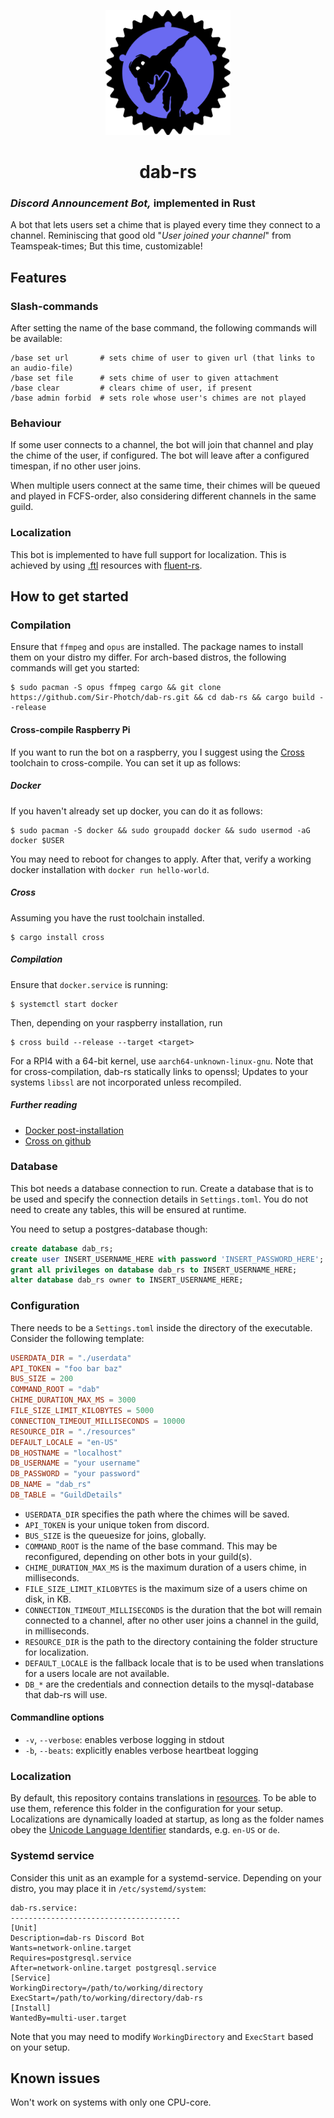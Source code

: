 <p align="center">
  <img width="200" height="200" alt="dab-rs icon" src="logo.png"/>
</p>
<h1 align="center">dab-rs</h1>

### *Discord Announcement Bot,* implemented in Rust
A bot that lets users set a chime that is played every time they connect to a channel. Reminiscing that good old "*User joined your channel*" from Teamspeak-times; But this time, customizable!

## Features

### Slash-commands
After setting the name of the base command, the following commands will be available:
```
/base set url       # sets chime of user to given url (that links to an audio-file)
/base set file      # sets chime of user to given attachment
/base clear         # clears chime of user, if present
/base admin forbid  # sets role whose user's chimes are not played
```
### Behaviour
If some user connects to a channel, the bot will join that channel and play the chime of the user, if configured. The bot will leave after a configured timespan, if no other user joins.

When multiple users connect at the same time, their chimes will be queued and played in FCFS-order, also considering different channels in the same guild.

### Localization
This bot is implemented to have full support for localization. This is achieved by using [.ftl](https://projectfluent.org/) resources with [fluent-rs](https://github.com/projectfluent/fluent-rs).

## How to get started
### Compilation
Ensure that `ffmpeg` and `opus` are installed. The package names to install them on your distro my differ. For arch-based distros, the following commands will get you started:

```console
$ sudo pacman -S opus ffmpeg cargo && git clone https://github.com/Sir-Photch/dab-rs.git && cd dab-rs && cargo build --release
```

#### Cross-compile Raspberry Pi 
If you want to run the bot on a raspberry, you I suggest using the [Cross](https://github.com/cross-rs/cross) toolchain to cross-compile. You can set it up as follows:
##### Docker
If you haven't already set up docker, you can do it as follows:
```console
$ sudo pacman -S docker && sudo groupadd docker && sudo usermod -aG docker $USER
```
You may need to reboot for changes to apply. After that, verify a working docker installation with `docker run hello-world`.
##### Cross
Assuming you have the rust toolchain installed.
```console
$ cargo install cross
```
##### Compilation
Ensure that `docker.service` is running:
```console
$ systemctl start docker
```
Then, depending on your raspberry installation, run 
```console
$ cross build --release --target <target>
```
For a RPI4 with a 64-bit kernel, use `aarch64-unknown-linux-gnu`. Note that for cross-compilation, dab-rs statically links to openssl; Updates to your systems `libssl` are not incorporated unless recompiled.

##### Further reading
- [Docker post-installation](https://docs.docker.com/engine/install/linux-postinstall/)
- [Cross on github](https://github.com/cross-rs/cross)

### Database
This bot needs a database connection to run. Create a database that is to be used and specify the connection details in `Settings.toml`. You do not need to create any tables, this will be ensured at runtime.

You need to setup a postgres-database though:

```sql
create database dab_rs;
create user INSERT_USERNAME_HERE with password 'INSERT_PASSWORD_HERE';
grant all privileges on database dab_rs to INSERT_USERNAME_HERE;
alter database dab_rs owner to INSERT_USERNAME_HERE;
```

### Configuration
There needs to be a `Settings.toml` inside the directory of the executable. Consider the following template:
```toml
USERDATA_DIR = "./userdata"
API_TOKEN = "foo bar baz"
BUS_SIZE = 200
COMMAND_ROOT = "dab"
CHIME_DURATION_MAX_MS = 3000
FILE_SIZE_LIMIT_KILOBYTES = 5000
CONNECTION_TIMEOUT_MILLISECONDS = 10000
RESOURCE_DIR = "./resources"
DEFAULT_LOCALE = "en-US"
DB_HOSTNAME = "localhost"
DB_USERNAME = "your username"
DB_PASSWORD = "your password"
DB_NAME = "dab_rs"
DB_TABLE = "GuildDetails"
```
- `USERDATA_DIR` specifies the path where the chimes will be saved.
- `API_TOKEN` is your unique token from discord.
- `BUS_SIZE` is the queuesize for joins, globally.
- `COMMAND_ROOT` is the name of the base command. This may be reconfigured, depending on other bots in your guild(s).
- `CHIME_DURATION_MAX_MS` is the maximum duration of a users chime, in milliseconds.
- `FILE_SIZE_LIMIT_KILOBYTES` is the maximum size of a users chime on disk, in KB.
- `CONNECTION_TIMEOUT_MILLISECONDS` is the duration that the bot will remain connected to a channel, after no other user joins a channel in the guild, in milliseconds.
- `RESOURCE_DIR` is the path to the directory containing the folder structure for localization.
- `DEFAULT_LOCALE` is the fallback locale that is to be used when translations for a users locale are not available.
- `DB_*` are the credentials and connection details to the mysql-database that dab-rs will use.

#### Commandline options

- `-v`, `--verbose`: enables verbose logging in stdout
- `-b`, `--beats`: explicitly enables verbose heartbeat logging

### Localization
By default, this repository contains translations in [resources](./resources/). To be able to use them, reference this folder in the configuration for your setup. Localizations are dynamically loaded at startup, as long as the folder names obey the [Unicode Language Identifier](https://unicode.org/reports/tr35/tr35.html#Unicode_language_identifier) standards, e.g. `en-US` or `de`.

### Systemd service
Consider this unit as an example for a systemd-service. Depending on your distro, you may place it in `/etc/systemd/system`:
```console
dab-rs.service:
--------------------------------------
[Unit]
Description=dab-rs Discord Bot
Wants=network-online.target
Requires=postgresql.service
After=network-online.target postgresql.service
[Service]
WorkingDirectory=/path/to/working/directory
ExecStart=/path/to/working/directory/dab-rs
[Install]
WantedBy=multi-user.target
```
Note that you may need to modify `WorkingDirectory` and `ExecStart` based on your setup.

## Known issues

Won't work on systems with only one CPU-core.
